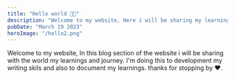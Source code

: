 ```yaml
---
title: "Hello world 👋🏽"
description: "Welcome to my website, Here i will be sharing my learnings and to document journey.."
pubDate: "March 19 2023"
heroImage: "/hello2.png"
---
```


Welcome to my website, In this blog section of the website i will be sharing with the world my learnings and journey.
I'm doing this to development my writing skils and also to document my learnings.
thanks for stopping by ❤️.

